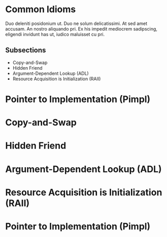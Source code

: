 # Common Idioms
Duo deleniti posidonium ut. Duo ne solum delicatissimi. At sed amet accusam. An nostro aliquando pri. Ex his impedit mediocrem sadipscing, eligendi invidunt has ut, iudico maluisset cu pri.

## Subsections
* Copy-and-Swap
* Hidden Friend
* Argument-Dependent Lookup (ADL)
* Resource Acquisition is Initialization (RAII)


# Pointer to Implementation (Pimpl)


# Copy-and-Swap


# Hidden Friend


# Argument-Dependent Lookup (ADL)


# Resource Acquisition is Initialization (RAII)


# Pointer to Implementation (Pimpl)


